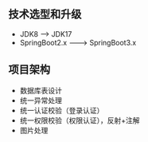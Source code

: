 ## 技术选型和升级

- JDK8 --> JDK17
- SpringBoot2.x ---> SpringBoot3.x

## 项目架构

- 数据库表设计
- 统一异常处理
- 统一认证校验（登录认证）
- 统一权限校验（权限认证），反射+注解
- 图片处理
